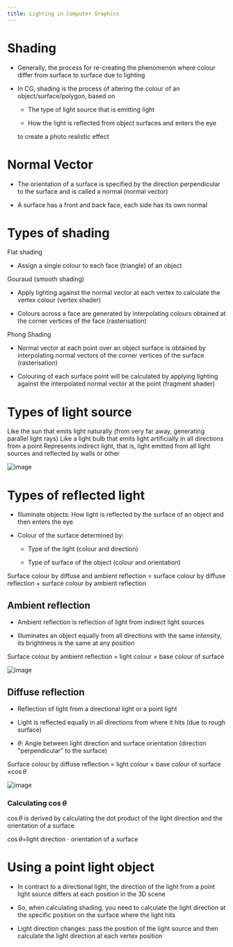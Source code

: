 ```yaml
---
title: Lighting in Computer Graphics
---
```


# Shading

- Generally, the process for re-creating the phenomenon where colour
  differ from surface to surface due to lighting

- In CG, shading is the process of altering the colour of an
  object/surface/polygon, based on

  - The type of light source that is emitting light

  - How the light is reflected from object surfaces and enters the
    eye

  to create a photo realistic effect

# Normal Vector

- The orientation of a surface is specified by the direction
  perpendicular to the surface and is called a normal (normal vector)

- A surface has a front and back face, each side has its own normal

# Types of shading

Flat shading

- Assign a single colour to each face (triangle) of an object

Gouraud (smooth shading)

- Apply lighting against the normal vector at each vertex to calculate
  the vertex colour (vertex shader)

- Colours across a face are generated by interpolating colours
  obtained at the corner vertices of the face (rasterisation)

Phong Shading

- Normal vector at each point over an object surface is obtained by
  interpolating normal vectors of the corner vertices of the surface
  (rasterisation)

- Colouring of each surface point will be calculated by applying
  lighting against the interpolated normal vector at the point
  (fragment shader)

# Types of light source

<Definition name="Directional light">
Like the sun that emits light naturally (from very far away, generating parallel light rays)
</Definition>

<Definition name="Point light">
Like a light bulb that emits light artificially in all directions from a point
</Definition>

<Definition name="Ambient Light">
Represents indirect light, that is, light emitted from all light sources and reflected by walls or other
</Definition>

![image](/img/Year_2/Software_Methodologies/Computer_Graphics/Lighting/Types.png)

# Types of reflected light

- Illuminate objects: How light is reflected by the surface of an
  object and then enters the eye

- Colour of the surface determined by:

  - Type of the light (colour and direction)

  - Type of surface of the object (colour and orientation)

Surface colour by diffuse and ambient reflection = surface colour by
diffuse reflection + surface colour by ambient reflection

## Ambient reflection

- Ambient reflection is reflection of light from indirect light
  sources

- Illuminates an object equally from all directions with the same
  intensity, its brightness is the same at any position

Surface colour by ambient reflection = light colour $\times$ base colour
of surface

![image](/img/Year_2/Software_Methodologies/Computer_Graphics/Lighting/Ambient.png)

## Diffuse reflection

- Reflection of light from a directional light or a point light

- Light is reflected equally in all directions from where it hits (due
  to rough surface)

- $\theta$: Angle between light direction and surface orientation
  (direction "perpendicular" to the surface)

Surface colour by diffuse reflection = light colour $\times$ base colour
of surface $\times \cos\theta$

![image](/img/Year_2/Software_Methodologies/Computer_Graphics/Lighting/Diffuse.png)

### Calculating $\cos\theta$

$\cos\theta$ is derived by calculating the dot product of the light
direction and the orientation of a surface

$\cos\theta$=light direction $\cdot$ orientation of a surface

# Using a point light object

- In contract to a directional light, the direction of the light from
  a point light source differs at each position in the 3D scene

- So, when calculating shading, you need to calculate the light
  direction at the specific position on the surface where the light
  hits

- Light direction changes: pass the position of the light source and
  then calculate the light direction at each vertex position
